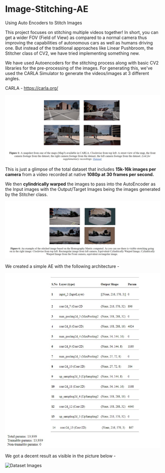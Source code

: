 # Image-Stitching-AE
Using Auto Encoders to Stitch Images

This project focuses on stitching multiple videos together! In short, you can get a wider FOV (Field of View) as compared to a normal camera thus improving the capabilities of autonomous cars as well as humans driving one. But instead of the traditional approaches like Linear Pushbroom, the Stitcher class of CV2, we have tried implementing something new.

We have used Autoencoders for the stitching process along with basic CV2 libraries for the pre-processing of the images. For generating this, we've used the CARLA Simulator to generate the videos/images at 3 different angles.

CARLA - https://carla.org/

![Dataset Images](Images/Carla.JPG) 

This is just a glimpse of the total dataset that includes **15k-16k images per camera** from a video recorded at native **1080p at 30 frames per second.**

We then **cylindrically warped** the images to pass into the AutoEncoder as the Input images with the Output/Target Images being the images generated by the Stitcher class. 

![Dataset Images](Images/Cylindrical.JPG) 

We created a simple AE with the following architecture - 

![Dataset Images](Images/AE.JPG) 

We got a decent result as visible in the picture below -

![Dataset Images](result_epoch_500_BS_16_954samples_2xFilters.JPG) 

